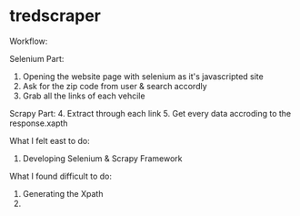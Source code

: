 # tredscraper

Workflow:

Selenium Part:
1. Opening the website page with selenium as it's javascripted site
2. Ask for the zip code from user & search accordly 
3. Grab all the links of each vehcile

Scrapy Part:
4. Extract through each link 
5. Get every data accroding to the response.xapth


What I felt east to do:
1. Developing Selenium & Scrapy Framework

What I found difficult to do:
1. Generating the Xpath 
2. 
